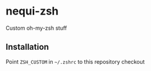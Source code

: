 # nequi-zsh

Custom oh-my-zsh stuff

## Installation

Point `ZSH_CUSTOM` in `~/.zshrc` to this repository checkout
